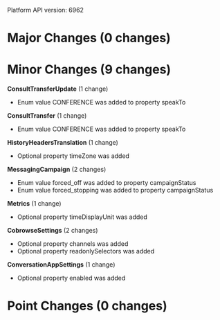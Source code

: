 Platform API version: 6962


# Major Changes (0 changes)


# Minor Changes (9 changes)

**ConsultTransferUpdate** (1 change)

* Enum value CONFERENCE was added to property speakTo

**ConsultTransfer** (1 change)

* Enum value CONFERENCE was added to property speakTo

**HistoryHeadersTranslation** (1 change)

* Optional property timeZone was added

**MessagingCampaign** (2 changes)

* Enum value forced_off was added to property campaignStatus
* Enum value forced_stopping was added to property campaignStatus

**Metrics** (1 change)

* Optional property timeDisplayUnit was added

**CobrowseSettings** (2 changes)

* Optional property channels was added
* Optional property readonlySelectors was added

**ConversationAppSettings** (1 change)

* Optional property enabled was added


# Point Changes (0 changes)
